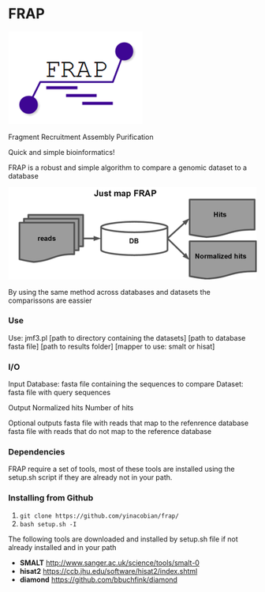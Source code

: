 # FRAP
![fragment recruitment assembly purification!](FRAP_pic.png)

Fragment Recruitment Assembly Purification 

Quick and simple bioinformatics!

FRAP is a robust and simple algorithm to compare a genomic dataset to a database

![jmf!](jmf_pic.png)

By using the same method across databases and datasets the comparissons are eassier 

### Use ###

Use: jmf3.pl [path to directory containing the datasets] [path to database fasta file] [path to results folder] [mapper to use: smalt or hisat]

### I/O ### 
Input 
Database: fasta file containing the sequences to compare
Dataset: fasta file with query sequences

Output
Normalized hits 
Number of hits

Optional outputs
fasta file with reads that map to the refenrence database
fasta file with reads that do not map to the reference database

### Dependencies ###

FRAP require a set of tools, most of these tools are installed using the setup.sh script if they are already not in your path.
  
### Installing <this software> from Github

1. `git clone https://github.com/yinacobian/frap/`
2. `bash setup.sh -I`
  
The following tools are downloaded and installed by setup.sh file if not already installed and in your path
* **SMALT** http://www.sanger.ac.uk/science/tools/smalt-0
* **hisat2** https://ccb.jhu.edu/software/hisat2/index.shtml
* **diamond** https://github.com/bbuchfink/diamond


